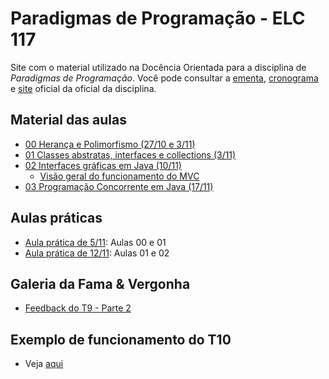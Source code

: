 # Paradigmas de Programação - ELC 117
Site com o material utilizado na Docência Orientada para a disciplina de *Paradigmas de Programação*. Você pode consultar a [ementa](http://www-usr.inf.ufsm.br/~andrea/elc117-2015b/plano-de-ensino-elc117-2015b.pdf), [cronograma](https://docs.google.com/spreadsheets/d/1P7HvfEcoUK5B5TVw5XvHlZMiahKPBuwqnhohgQ1xmJk/pubhtml) e [site](http://www-usr.inf.ufsm.br/~andrea/elc117-2015b-2015b) oficial da oficial da disciplina. 

## Material das aulas
 - [00 Herança e Polimorfismo (27/10 e 3/11)](00_slides-java-heranca-polimorfismo-2015b.pdf)
 - [01 Classes abstratas, interfaces e collections (3/11)](01_slides-java-abstract-2015b.pdf)
 - [02 Interfaces gráficas em Java (10/11)](02_slides-java-gui-2015b.pdf)
   - [Visão geral do funcionamento do MVC](02_extra_00-gui-2015.pdf)
 - [03 Programação Concorrente em Java (17/11)](03_slides-java-threads-2015b.pdf)

## Aulas práticas
 - [Aula prática de 5/11](pratica-05-11): Aulas 00 e 01
 - [Aula prática de 12/11](pratica-12-11): Aulas 01 e 02


## Galeria da Fama & Vergonha
 - [Feedback do T9 - Parte 2](halls/t9-parte2.pdf)

## Exemplo de funcionamento do T10
 - Veja [aqui](t10-exemplo)

